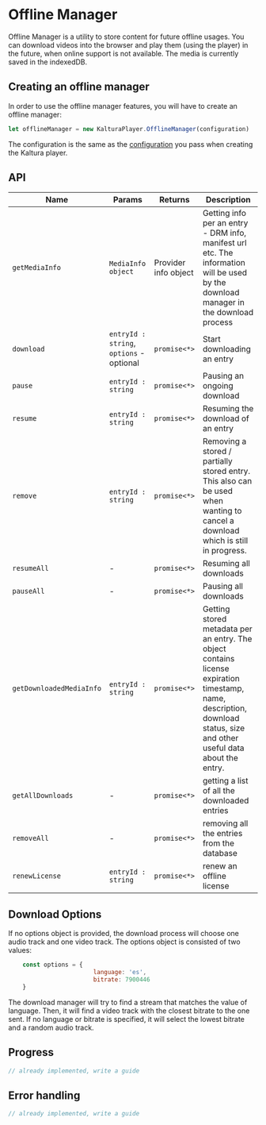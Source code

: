 # Offline Manager
Offline Manager is a utility to store content for future offline usages.
You can download videos into the browser and play them (using the player) in the future, when online support is not available.
The media is currently saved in the indexedDB.

## Creating an offline manager
In order to use the offline manager features, you will have to create an offline manager:

```javascript
let offlineManager = new KalturaPlayer.OfflineManager(configuration)
```

The configuration is the same as the [configuration](https://github.com/kaltura/kaltura-player-js/blob/master/docs/configuration.md) you pass when creating the Kaltura player.

## API

| Name | Params | Returns | Description |
|--|--|--|--|
|`getMediaInfo`|`MediaInfo object`|Provider info object|Getting info per an entry - DRM info, manifest url etc. The information will be used by the download manager in the download process|
| `download` | `entryId : string`, `options` - optional| `promise<*>` | Start downloading an entry |
|`pause`|`entryId : string`|`promise<*>`| Pausing an ongoing download
|`resume`|`entryId : string`|`promise<*>`| Resuming the download of an entry
|`remove`|`entryId : string`|`promise<*>`| Removing a stored / partially stored entry. This also can be used when wanting to cancel a download which is still in progress.
|`resumeAll`|-|`promise<*>`|Resuming all downloads|
|`pauseAll`|-|`promise<*>`| Pausing all downloads|
|`getDownloadedMediaInfo`|`entryId : string`|`promise<*>`|Getting stored metadata per an entry. The object contains license expiration timestamp, name, description, download status, size and other useful data about the entry.|
|`getAllDownloads`|-|`promise<*>`| getting a list of all the downloaded entries|
|`removeAll`|-|`promise<*>`| removing all the entries from the database|
|`renewLicense`|`entryId : string`|`promise<*>`| renew an offline license|

## Download Options
If no options object is provided, the download process will choose one audio track and one video track.
The options object is consisted of two values:
```javascript
    const options = {
						language: 'es',
						bitrate: 7900446
    }
```
The download manager will try to find a stream that matches the value of language. Then, it will find a video track with the closest bitrate to the one sent.
If no language or bitrate is specified, it will select the lowest bitrate and a random audio track.

## Progress
```javascript
// already implemented, write a guide
```
## Error handling

```javascript
// already implemented, write a guide
```
